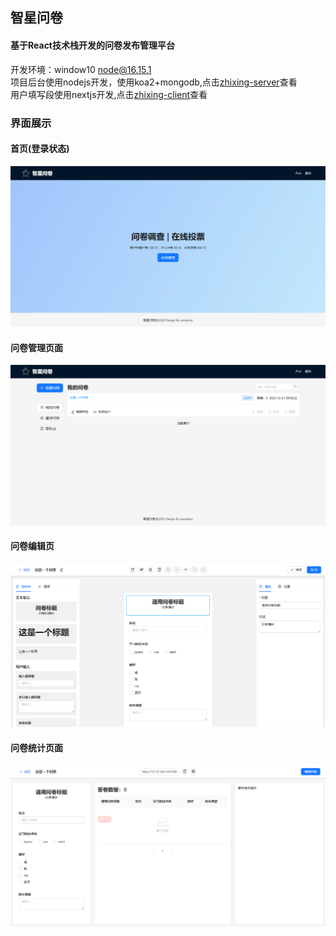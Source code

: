 ## 智星问卷
#### 基于React技术栈开发的问卷发布管理平台
开发环境：window10 node@16.15.1  
项目后台使用nodejs开发，使用koa2+mongodb,点击[zhixing-server](https://github.com/Wenjiahui191/zhixing-server)查看  
用户填写段使用nextjs开发,点击[zhixing-client](https://github.com/Wenjiahui191/zhixing-client)查看
### 界面展示
#### 首页(登录状态)
![Image](https://github.com/Wenjiahui191/image-blog/blob/main/freewind/home.png)

#### 问卷管理页面
![Image](https://github.com/Wenjiahui191/image-blog/blob/main/freewind/manage.png)

#### 问卷编辑页
![Image](https://github.com/Wenjiahui191/image-blog/blob/main/freewind/edit.png)

#### 问卷统计页面
![Image](https://github.com/Wenjiahui191/image-blog/blob/main/freewind/stat.png)
